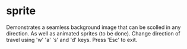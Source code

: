 sprite
======

Demonstrates a seamless background image that can be scolled in any
direction. As well as animated sprites (to be done). Change direction of
travel using 'w' 'a' 's' and 'd' keys. Press 'Esc' to exit.

